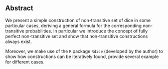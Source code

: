 ## Abstract

We present a simple construction of non-transitive set
of dice in some particular cases, deriving a general formula for 
the corresponding non-transitive probabilities. In particular 
we introduce the concept of fully perfect non-transitive set and
show that non-transitive constructions always exist.

Moreover, we make use of the `R` package `Rdice` 
(developed by the author) to show how constructions can be iteratively 
found, provide several example for different cases.